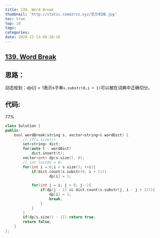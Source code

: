 ```yaml
---
title: 139. Word Break
thumbnail: 'http://static.come2rss.xyz/尼尔机械.jpg'
toc: true
top: 10
tags:
categories:
date: 2020-12-13 09:28:19
---
```


## [139. Word Break](https://leetcode-cn.com/problems/word-break/)



## 思路：

动态规划：$dp[i]=1$表示s子串`s.substr(0,i + 1)`可以被在词典中正确切分。

<!-- more -->

## 代码:

77%

```c++
class Solution {
public:
    bool wordBreak(string s, vector<string>& wordDict) {
        // if(s.size())
        set<string> dict;
        for(auto t : wordDict)
            dict.insert(t);
        vector<int> dp(s.size(), 0);
        // int lastdo = 0;
        for(int i = 0;i < s.size(); ++i){
            if(dict.count(s.substr(0, i + 1)))
                    dp[i] = 1;                
                
            for(int j = i; j > 0; j--){
                if(dp[j - 1] && dict.count(s.substr(j, i - j + 1))){
                    dp[i] = 1;
                    break;
                }
            }
        }    
        if(dp[s.size() - 1]) return true;
        return false;
    }
};
```